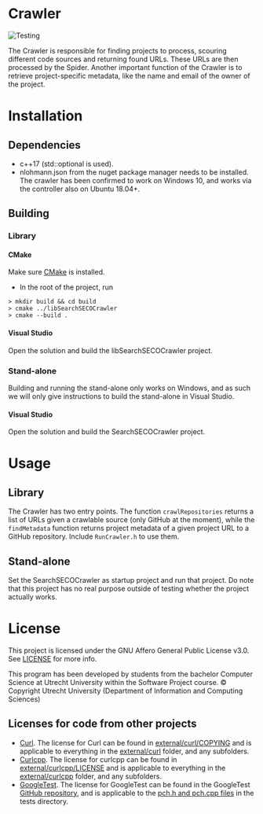 # Crawler
![Testing](https://github.com/SecureSECO/SearchSECOCrawler/actions/workflows/testing.yml/badge.svg)

The Crawler is responsible for finding projects to process, scouring different code sources and returning found URLs. 
These URLs are then processed by the Spider. Another important function of the Crawler is to retrieve project-specific metadata, like the name and email of the owner of the project.

# Installation

## Dependencies
* c++17 (std::optional is used).
* nlohmann.json from the nuget package manager needs to be installed.
The crawler has been confirmed to work on Windows 10, and works via the controller also on Ubuntu 18.04+.

## Building

### Library

#### CMake
Make sure [CMake](https://cmake.org/download) is installed.
- In the root of the project, run
```
> mkdir build && cd build
> cmake ../libSearchSECOCrawler
> cmake --build .
```

#### Visual Studio
Open the solution and build the libSearchSECOCrawler project.

### Stand-alone
Building and running the stand-alone only works on Windows, and as such we will only give instructions to build the stand-alone in Visual Studio.

#### Visual Studio

Open the solution and build the SearchSECOCrawler project.

# Usage

## Library

The Crawler has two entry points. The function `crawlRepositories` returns a list of URLs given a crawlable source (only GitHub at the moment), 
while the `findMetadata` function returns project metadata of a given project URL to a GitHub repository. Include `RunCrawler.h` to use them.

## Stand-alone
Set the SearchSECOCrawler as startup project and run that project. Do note that this project has no real purpose outside of testing whether the project actually works.

# License

This project is licensed under the GNU Affero General Public License v3.0. See [LICENSE](LICENSE) for more info.

This program has been developed by students from the bachelor Computer Science at Utrecht University within the Software Project course.
© Copyright Utrecht University (Department of Information and Computing Sciences)

## Licenses for code from other projects
* [Curl](https://curl.se/). The license for Curl can be found in [external/curl/COPYING](external/curl/COPYING) and is applicable to everything in the [external/curl](external/curl) folder, and any subfolders.
* [Curlcpp](https://github.com/JosephP91/curlcpp). The license for curlcpp can be found in [external/curlcpp/LICENSE](external/curlcpp/LICENSE) and is applicable to everything in the [external/curlcpp](external/curlcpp) folder, and any subfolders.
* [GoogleTest](https://github.com/google/googletest). The license for GoogleTest can be found in the GoogleTest [GitHub repository](https://github.com/google/googletest/blob/355d57d90d9744c41ac7c99f1e960778f1c63040/LICENSE), and is applicable to the [pch.h and pch.cpp files](tests/) in the tests directory.
